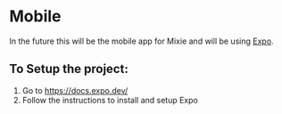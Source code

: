 # Mobile
In the future this will be the mobile app for Mixie and will be using [Expo](https://expo.dev/).

## To Setup the project:
1. Go to https://docs.expo.dev/
2. Follow the instructions to install and setup Expo
